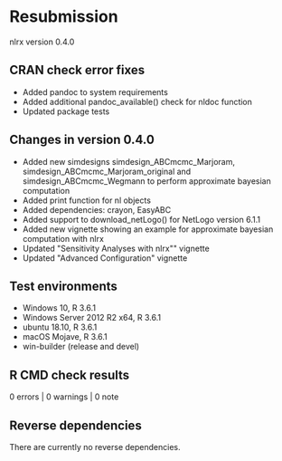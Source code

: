 # Resubmission

nlrx version 0.4.0

## CRAN check error fixes
* Added pandoc to system requirements
* Added additional pandoc_available() check for nldoc function
* Updated package tests

## Changes in version 0.4.0
* Added new simdesigns simdesign_ABCmcmc_Marjoram, simdesign_ABCmcmc_Marjoram_original and simdesign_ABCmcmc_Wegmann to perform approximate bayesian computation
* Added print function for nl objects
* Added dependencies: crayon, EasyABC
* Added support to download_netLogo() for NetLogo version 6.1.1
* Added new vignette showing an example for approximate bayesian computation with nlrx
* Updated "Sensitivity Analyses with nlrx"" vignette
* Updated "Advanced Configuration" vignette

## Test environments
* Windows 10, R 3.6.1
* Windows Server 2012 R2 x64, R 3.6.1
* ubuntu 18.10, R 3.6.1
* macOS Mojave, R 3.6.1
* win-builder (release and devel)

## R CMD check results

0 errors | 0 warnings | 0 note

## Reverse dependencies

There are currently no reverse dependencies.
